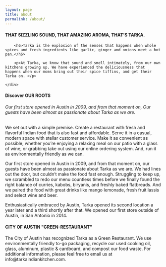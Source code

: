 ```yaml
---
layout: page
title: about
permalink: /about/
---
```


<div class="about">
<section>
	<div class="col12"><h4>THAT SIZZLING SOUND, THAT AMAZING AROMA, THAT’S TARKA.</h4></div>
	<div class="col8">

		<h6>Tarka is the explosion of the senses that happens when whole spices and fresh ingredients like garlic, ginger and onions meet a hot pan.</h6>

		<p>At Tarka, we know that sound and smell intimately, from our own kitchens growing up. We have experienced the deliciousness that happens when our moms bring out their spice tiffins, and get their Tarka on. </p>
	
	</div>
</section>
<section>
<div class="col6 about1">
</div>
<div class="col6 about4">
</div>
</section>

<section>
<div class="col6 about3">
</div>
<div class="col6 about6">
</div>


</section>



<section>
	<div class="col12"><h4>Discover OUR ROOTS</h4></div>
	<div class="col8">
<h6>Our first store opened in Austin in 2009, and from that moment on, Our guests have been almost as passionate about Tarka as we are.</h6>
</div>
<div class="col8 about5"></div>
<div class="col8">
<p>We set out with a simple premise. Create a restaurant with fresh and flavorful Indian food that is also fast and affordable. Serve it in a casual, modern space with stellar customer service. Make it as convenient as possible, whether you’re enjoying a relaxing meal on our patio with a glass of wine, or grabbing take out using our online ordering system. And, run it as environmentally friendly as we can.</p>
<p>Our first store opened in Austin in 2009, and from that moment on, our guests have been almost as passionate about Tarka as we are. We had lines out the door, but couldn’t make the food fast enough. Struggling to keep up, we scrambled to redo our menu countless times before we finally found the right balance of curries, kabobs, biryanis, and freshly baked flatbreads. And we paired the food with great drinks like mango lemonade, fresh fruit lassis and select wine and beer.</p>
<p>Enthusiastically embraced by Austin, Tarka opened its second location a year later and a third shortly after that. We opened our first store outside of Austin, in San Antonio in 2014.</p>

</div>

</section>

<section>

<div class="col12"><h4>CITY OF AUSTIN "GREEN-RESTAURANT"</h4></div>
<div class="col8">


<p>The City of Austin has recognized Tarka as a Green Restaurant. We use environmentally friendly to-go packaging, recycle our used cooking oil, glass, aluminum, plastic & cardboard, and compost our food waste. For additional information, please feel free to email us at info@tarkaindiankitchen.com.</p>

</div>
<div class="col8 about2">
</div>
</section>